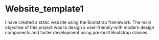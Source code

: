 # Website_template1
I have created a static website using the Bootstrap framework. The main objective of this project was to design a user-friendly with modern design components and faster development using pre-built Bootstrap classes.
